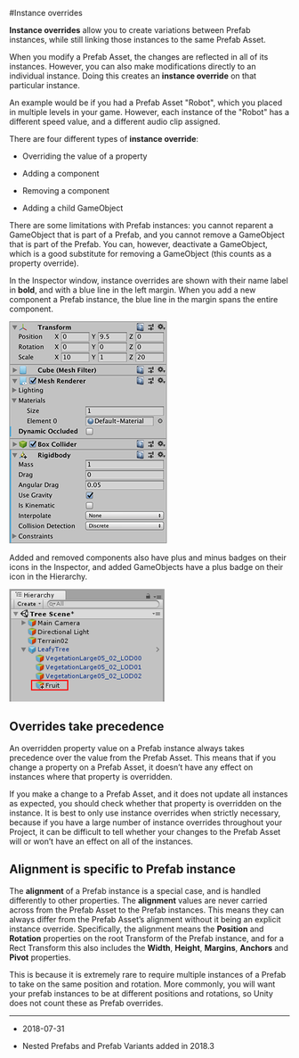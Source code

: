#Instance overrides

__Instance overrides__ allow you to create variations between Prefab instances, while still linking those instances to the same Prefab Asset.

When you modify a Prefab Asset, the changes are reflected in all of its instances. However, you can also make modifications directly to an individual instance. Doing this creates an __instance override__ on that particular instance.

An example would be if you had a Prefab Asset "Robot", which you placed in multiple levels in your game. However, each instance of the "Robot" has a different speed value, and a different audio clip assigned.

There are four different types of __instance override__:

* Overriding the value of a property

* Adding a component

* Removing a component

* Adding a child GameObject

There are some limitations with Prefab instances: you cannot reparent a GameObject that is part of a Prefab, and you cannot remove a GameObject that is part of the Prefab. You can, however, deactivate a GameObject, which is a good substitute for removing a GameObject (this counts as a property override).

In the Inspector window, instance overrides are shown with their name label in **bold**, and with a blue line in the left margin. When you add a new component a Prefab instance, the blue line in the margin spans the entire component.

![The inspector windows showing a Prefab instance with overridden "Dynamic Occluded" property and a Rigidbody component added as an override.](../uploads/Main/PrefabsOverridesIndicators.png)


Added and removed components also have plus and minus badges on their icons in the Inspector, and added GameObjects have a plus badge on their icon in the Hierarchy.

![The Hierarchy window showing a Prefab instance with a child GameObject called "Fruit" added as an override.](../uploads/Main/PrefabsAddedObjectIndicator.png)

<a name="Precedence"></a>
## Overrides take precedence

An overridden property value on a Prefab instance always takes precedence over the value from the Prefab Asset. This means that if you change a property on a Prefab Asset, it doesn’t have any effect on instances where that property is overridden.

If you make a change to a Prefab Asset, and it does not update all instances as expected, you should check whether that property is overridden on the instance. It is best to only use instance overrides when strictly necessary, because if you have a large number of instance overrides throughout your Project, it can be difficult to tell whether your changes to the Prefab Asset will or won’t have an effect on all of the instances.

<a name="Alignment"></a>
## Alignment is specific to Prefab instance

The __alignment__ of a Prefab instance is a special case, and is handled differently to other properties. The __alignment__ values are never carried across from the Prefab Asset to the Prefab instances. This means they can always differ from the Prefab Asset’s alignment without it being an explicit instance override. Specifically, the alignment means the __Position__ and __Rotation__ properties on the root Transform of the Prefab instance, and for a Rect Transform this also includes the __Width__, __Height__, __Margins__, __Anchors__ and __Pivot__ properties.

This is because it is extremely rare to require multiple instances of a Prefab to take on the same position and rotation. More commonly, you will want your prefab instances to be at different positions and rotations, so Unity does not count these as Prefab overrides.

--------------------

* <span class="page-edit">2018-07-31  <!-- include IncludeTextNewPageSomeEdit --></span>

* <span class="page-history">Nested Prefabs and Prefab Variants added in 2018.3</span>
